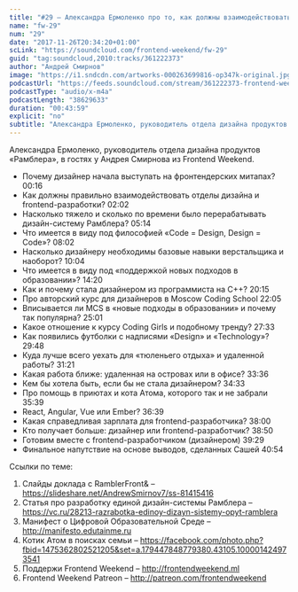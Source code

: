 ```yaml
---
title: "#29 – Александра Ермоленко про то, как должны взаимодействовать дизайнеры и разработчики"
name: "fw-29"
num: "29"
date: "2017-11-26T20:34:20+01:00"
scLink: "https://soundcloud.com/frontend-weekend/fw-29"
guid: "tag:soundcloud,2010:tracks/361222373"
author: "Андрей Смирнов"
image: "https://i1.sndcdn.com/artworks-000263699816-op347k-original.jpg"
podcastUrl: "https://feeds.soundcloud.com/stream/361222373-frontend-weekend-fw-29.m4a"
podcastType: "audio/x-m4a"
podcastLength: "38629633"
duration: "00:43:59"
explicit: "no"
subtitle: "Александра Ермоленко, руководитель отдела дизайна продуктов «Рамблера», в гостях у Андрея Смирнова из Frontend Weekend."
---
```

Александра Ермоленко, руководитель отдела дизайна продуктов «Рамблера», в гостях у Андрея Смирнова из Frontend Weekend.

- Почему дизайнер начала выступать на фронтендерских митапах? 00:16
- Как должны правильно взаимодействовать отделы дизайна и frontend-разработки? 02:02
- Насколько тяжело и сколько по времени было перерабатывать дизайн-систему Рамблера? 05:14
- Что имеется в виду под философией «Code = Design, Design = Code»? 08:02
- Насколько дизайнеру необходимы базовые навыки верстальщика и наоборот? 10:04
- Что имеется в виду под «поддержкой новых подходов в образовании»? 14:20
- Как и почему стала дизайнером из программиста на C++? 20:15
- Про авторский курс для дизайнеров в Moscow Coding School 22:05
- Вписывается ли MCS в «новые подходы в образовании» и почему так популярна? 25:01
- Какое отношение к курсу Coding Girls и подобному тренду? 27:33
- Как появились футболки с надписями «Design» и «Technology»? 29:48
- Куда лучше всего уехать для «тюленьего отдыха» и удаленной работы? 31:21
- Какая работа ближе: удаленная на островах или в офисе? 33:36
- Кем бы хотела быть, если бы не стала дизайнером? 34:33
- Про помощь в приютах и кота Атома, которого так и не забрали 35:39
- React, Angular, Vue или Ember? 36:39
- Какая справедливая зарплата для frontend-разработчика? 38:00
- Кто получает больше: дизайнер или frontend-разработчик? 38:50
- Готовим вместе с frontend-разработчиком (дизайнером) 39:29
- Финальное напутствие на основе выводов, сделанных Сашей 40:54

Ссылки по теме:
1) Слайды доклада с RamblerFront& – https://slideshare.net/AndrewSmirnov7/ss-81415416
2) Статья про разработку единой дизайн-системы Рамблера – https://vc.ru/28213-razrabotka-edinoy-dizayn-sistemy-opyt-ramblera
3) Манифест о Цифровой Образовательной Среде – http://manifesto.edutainme.ru
4) Котик Атом в поисках семьи – https://facebook.com/photo.php?fbid=1475362802521205&set=a.179447848779380.43105.100001424973541
5) Поддержи Frontend Weekend – http://frontendweekend.ml
6) Frontend Weekend Patreon – http://patreon.com/frontendweekend